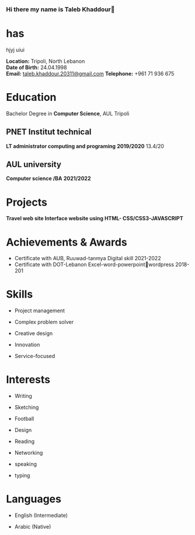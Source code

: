 ### Hi there my name is Taleb Khaddour👋

# has
hjyj
uiui


**Location:** Tripoli, North Lebanon  
**Date of Birth:** 24.04.1998  
**Email:** taleb.khaddour.20311@gmail.com 
**Telephone:** +961 71 936 675  



#  Education
Bachelor Degree in **Computer Science**, AUL Tripoli

## PNET Institut technical
**LT administrator computing and programing** 
**2019/2020**
13.4/20
## AUL university
**Computer science /BA**
**2021/2022**




# Projects

**Travel web site
 Interface website using HTML- CSS/CSS3-JAVASCRIPT**

# Achievements & Awards
* Certificate with AUB, Ruuwad-tanmya Digital skill 2021-2022
* Certificate with DOT-Lebanon Excel-word-powerpointwordpress 2018-201



# Skills
* Project management

* Complex problem solver

* Creative design

* Innovation

* Service-focused




 # Interests
* Writing

* Sketching

* Football

* Design

* Reading

* Networking

* speaking

* typing



# Languages
* English (Intermediate)

* Arabic (Native)